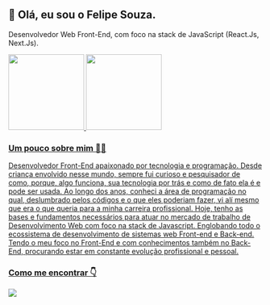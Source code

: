  <h2>👋 Olá, eu sou o Felipe Souza.</h2>
<p>Desenvolvedor Web Front-End, com foco na stack de JavaScript (React.Js, Next.Js).</p>

<div>
  <a href="https://github.com/felipesouzaadev">
  <img height="150em" src="https://github-readme-stats.vercel.app/api?username=felipesouzaadev&show_icons=true&theme=vue-dark&include_all_commits=true&count_private=true"/>
  <img height="150em" src="https://github-readme-stats.vercel.app/api/top-langs/?username=felipesouzaadev&layout=compact&langs_count=7&theme=vue-dark"/>
</div>

<h3>Um pouco sobre mim 👨‍💻</h3>
<p>Desenvolvedor Front-End apaixonado por tecnologia e programação. Desde criança envolvido nesse mundo, sempre fui curioso e pesquisador de como, porque, algo funciona, sua tecnologia por trás e como de fato ela é e pode ser usada. Ao longo dos anos, conheci a área de programação no qual, deslumbrado pelos códigos e o que eles poderiam fazer, vi alí mesmo que era o que queria para a minha carreira profissional. Hoje, tenho as bases e fundamentos necessários para atuar no mercado de trabalho de Desenvolvimento Web com foco na stack de Javascript. Englobando todo o ecossistema de desenvolvimento de sistemas web Front-end e Back-end. Tendo o meu foco no Front-End e com conhecimentos também no Back-End, procurando estar em constante evolução profissional e pessoal.</p>

<h3>Como me encontrar 👇</h3>
 <a href="https://www.linkedin.com/in/felipe-souza-dev" target="_blank"><img src="https://img.shields.io/badge/-LinkedIn-%230077B5?style=for-the-badge&logo=linkedin&logoColor=white" target="_blank"></a> 

<!---
felipesouzaadev/felipesouzaadev is a ✨ special ✨ repository because its `README.md` (this file) appears on your GitHub profile.
You can click the Preview link to take a look at your changes.
--->
